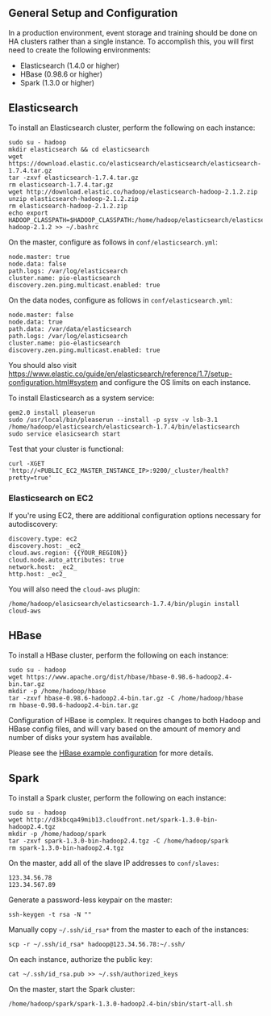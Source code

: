 General Setup and Configuration
---

In a production environment, event storage and training should be done on HA clusters rather than a single instance. To accomplish this, you will first need to create the following environments:

* Elasticsearch (1.4.0 or higher)
* HBase (0.98.6 or higher)
* Spark (1.3.0 or higher)

## Elasticsearch

To install an Elasticsearch cluster, perform the following on each instance:

```shell
sudo su - hadoop
mkdir elasticsearch && cd elasticsearch
wget https://download.elastic.co/elasticsearch/elasticsearch/elasticsearch-1.7.4.tar.gz
tar -zxvf elasticsearch-1.7.4.tar.gz
rm elasticsearch-1.7.4.tar.gz
wget http://download.elastic.co/hadoop/elasticsearch-hadoop-2.1.2.zip
unzip elasticsearch-hadoop-2.1.2.zip
rm elasticsearch-hadoop-2.1.2.zip
echo export HADOOP_CLASSPATH=$HADOOP_CLASSPATH:/home/hadoop/elasticsearch/elasticsearch-hadoop-2.1.2 >> ~/.bashrc
```

On the master, configure as follows in `conf/elasticsearch.yml`:

```shell
node.master: true
node.data: false
path.logs: /var/log/elasticsearch
cluster.name: pio-elasticsearch
discovery.zen.ping.multicast.enabled: true
```

On the data nodes, configure as follows in `conf/elasticsearch.yml`:

```shell
node.master: false
node.data: true
path.data: /var/data/elasticsearch
path.logs: /var/log/elasticsearch
cluster.name: pio-elasticsearch
discovery.zen.ping.multicast.enabled: true
```

You should also visit https://www.elastic.co/guide/en/elasticsearch/reference/1.7/setup-configuration.html#system and configure the OS limits on each instance.

To install Elasticsearch as a system service:

```shell
gem2.0 install pleaserun
sudo /usr/local/bin/pleaserun --install -p sysv -v lsb-3.1 /home/hadoop/elasticsearch/elasticsearch-1.7.4/bin/elasticsearch
sudo service elasicsearch start
```

Test that your cluster is functional:

```shell
curl -XGET 'http://<PUBLIC_EC2_MASTER_INSTANCE_IP>:9200/_cluster/health?pretty=true'
```

### Elasticsearch on EC2

If you're using EC2, there are additional configuration options necessary for autodiscovery:

```shell
discovery.type: ec2
discovery.host: _ec2_
cloud.aws.region: {{YOUR_REGION}}
cloud.node.auto_attributes: true
network.host: _ec2_
http.host: _ec2_
```

You will also need the `cloud-aws` plugin:

```shell
/home/hadoop/elasicsearch/elasticsearch-1.7.4/bin/plugin install cloud-aws
```

## HBase

To install a HBase cluster, perform the following on each instance:

```shell
sudo su - hadoop
wget https://www.apache.org/dist/hbase/hbase-0.98.6-hadoop2.4-bin.tar.gz
mkdir -p /home/hadoop/hbase
tar -zxvf hbase-0.98.6-hadoop2.4-bin.tar.gz -C /home/hadoop/hbase
rm hbase-0.98.6-hadoop2.4-bin.tar.gz
```

Configuration of HBase is complex. It requires changes to both Hadoop and HBase config files, and will vary based on the amount of memory and number of disks your system has available.

Please see the [HBase example configuration](https://hbase.apache.org/0.94/book/example_config.html) for more details.

## Spark

To install a Spark cluster, perform the following on each instance:

```shell
sudo su - hadoop
wget http://d3kbcqa49mib13.cloudfront.net/spark-1.3.0-bin-hadoop2.4.tgz
mkdir -p /home/hadoop/spark
tar -zxvf spark-1.3.0-bin-hadoop2.4.tgz -C /home/hadoop/spark
rm spark-1.3.0-bin-hadoop2.4.tgz
```

On the master, add all of the slave IP addresses to `conf/slaves`:

```shell
123.34.56.78
123.34.567.89
```

Generate a password-less keypair on the master:

```shell
ssh-keygen -t rsa -N ""
```

Manually copy `~/.ssh/id_rsa*` from the master to each of the instances:

```shell
scp -r ~/.ssh/id_rsa* hadoop@123.34.56.78:~/.ssh/
```

On each instance, authorize the public key:

```shell
cat ~/.ssh/id_rsa.pub >> ~/.ssh/authorized_keys
```

On the master, start the Spark cluster:

```shell
/home/hadoop/spark/spark-1.3.0-hadoop2.4-bin/sbin/start-all.sh
```
